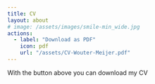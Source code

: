 ```yaml
---
title: CV
layout: about
# image: /assets/images/smile-min_wide.jpg
actions:
  - label: "Download as PDF"
    icon: pdf
    url: "/assets/CV-Wouter-Meijer.pdf"
---
```


With the button above you can download my CV